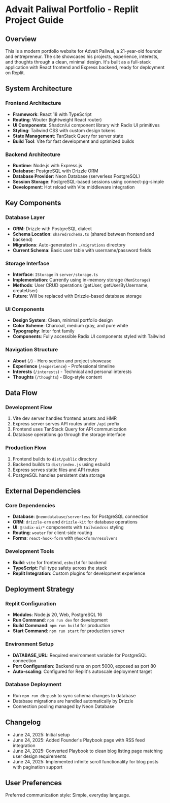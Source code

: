 # Advait Paliwal Portfolio - Replit Project Guide

## Overview

This is a modern portfolio website for Advait Paliwal, a 21-year-old founder and entrepreneur. The site showcases his projects, experience, interests, and thoughts through a clean, minimal design. It's built as a full-stack application with React frontend and Express backend, ready for deployment on Replit.

## System Architecture

### Frontend Architecture
- **Framework**: React 18 with TypeScript
- **Routing**: Wouter (lightweight React router)
- **UI Components**: Shadcn/ui component library with Radix UI primitives
- **Styling**: Tailwind CSS with custom design tokens
- **State Management**: TanStack Query for server state
- **Build Tool**: Vite for fast development and optimized builds

### Backend Architecture
- **Runtime**: Node.js with Express.js
- **Database**: PostgreSQL with Drizzle ORM
- **Database Provider**: Neon Database (serverless PostgreSQL)
- **Session Storage**: PostgreSQL-based sessions using connect-pg-simple
- **Development**: Hot reload with Vite middleware integration

## Key Components

### Database Layer
- **ORM**: Drizzle with PostgreSQL dialect
- **Schema Location**: `shared/schema.ts` (shared between frontend and backend)
- **Migrations**: Auto-generated in `./migrations` directory
- **Current Schema**: Basic user table with username/password fields

### Storage Interface
- **Interface**: `IStorage` in `server/storage.ts`
- **Implementation**: Currently using in-memory storage (`MemStorage`)
- **Methods**: User CRUD operations (getUser, getUserByUsername, createUser)
- **Future**: Will be replaced with Drizzle-based database storage

### UI Components
- **Design System**: Clean, minimal portfolio design
- **Color Scheme**: Charcoal, medium gray, and pure white
- **Typography**: Inter font family
- **Components**: Fully accessible Radix UI components styled with Tailwind

### Navigation Structure
- **About** (`/`) - Hero section and project showcase
- **Experience** (`/experience`) - Professional timeline
- **Interests** (`/interests`) - Technical and personal interests
- **Thoughts** (`/thoughts`) - Blog-style content

## Data Flow

### Development Flow
1. Vite dev server handles frontend assets and HMR
2. Express server serves API routes under `/api` prefix
3. Frontend uses TanStack Query for API communication
4. Database operations go through the storage interface

### Production Flow
1. Frontend builds to `dist/public` directory
2. Backend builds to `dist/index.js` using esbuild
3. Express serves static files and API routes
4. PostgreSQL handles persistent data storage

## External Dependencies

### Core Dependencies
- **Database**: `@neondatabase/serverless` for PostgreSQL connection
- **ORM**: `drizzle-orm` and `drizzle-kit` for database operations
- **UI**: `@radix-ui/*` components with `tailwindcss` styling
- **Routing**: `wouter` for client-side routing
- **Forms**: `react-hook-form` with `@hookform/resolvers`

### Development Tools
- **Build**: `vite` for frontend, `esbuild` for backend
- **TypeScript**: Full type safety across the stack
- **Replit Integration**: Custom plugins for development experience

## Deployment Strategy

### Replit Configuration
- **Modules**: Node.js 20, Web, PostgreSQL 16
- **Run Command**: `npm run dev` for development
- **Build Command**: `npm run build` for production
- **Start Command**: `npm run start` for production server

### Environment Setup
- **DATABASE_URL**: Required environment variable for PostgreSQL connection
- **Port Configuration**: Backend runs on port 5000, exposed as port 80
- **Auto-scaling**: Configured for Replit's autoscale deployment target

### Database Deployment
- Run `npm run db:push` to sync schema changes to database
- Database migrations are handled automatically by Drizzle
- Connection pooling managed by Neon Database

## Changelog

- June 24, 2025: Initial setup
- June 24, 2025: Added Founder's Playbook page with RSS feed integration
- June 24, 2025: Converted Playbook to clean blog listing page matching user design requirements
- June 24, 2025: Implemented infinite scroll functionality for blog posts with pagination support

## User Preferences

Preferred communication style: Simple, everyday language.